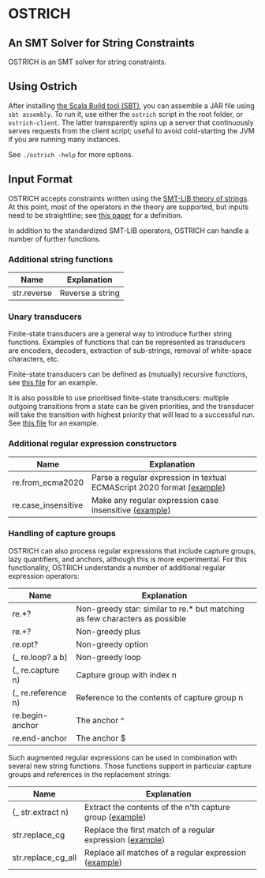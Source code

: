# OSTRICH
## An SMT Solver for String Constraints

OSTRICH is an SMT solver for string constraints.

## Using Ostrich

After installing [the Scala Build tool (SBT)](https://www.scala-sbt.org/), you can assemble a JAR file using `sbt assembly`. To run it, use either the `ostrich` script in the root folder, or `ostrich-client`. The latter transparently spins up a server that continuously serves requests from the client script; useful to avoid cold-starting the JVM if you are running many instances.

See `./ostrich -help` for more options.

## Input Format

OSTRICH accepts constraints written using the [SMT-LIB theory of strings](http://smtlib.cs.uiowa.edu/theories-UnicodeStrings.shtml). At this point, most of the operators in the theory are supported, but inputs need to be straightline; see [this paper](https://dblp.uni-trier.de/rec/journals/pacmpl/ChenHLRW19.html?view=bibtex) for a definition.

In addition to the standardized SMT-LIB operators, OSTRICH can handle a number of further functions.

### Additional string functions

| Name        | Explanation      |
|-------------|------------------|
| str.reverse | Reverse a string |

### Unary transducers

Finite-state transducers are a general way to introduce further string functions. Examples of functions that can be represented as transducers are encoders, decoders, extraction of sub-strings, removal of white-space characters, etc.

Finite-state transducers can be defined as (mutually) recursive functions, see [this file](../master/tests/transducer1.smt2) for an example.

It is also possible to use prioritised finite-state transducers: multiple outgoing transitions from a state can be given priorities, and the transducer will take the transition with highest priority that will lead to a successful run. See [this file](../master/tests/priorityTransducer.smt2) for an example.

### Additional regular expression constructors

| Name        | Explanation      |
|-------------|------------------|
| re.from_ecma2020 | Parse a regular expression in textual ECMAScript 2020 format [(example)](../master/tests/parse-ecma-cases.smt2) |
| re.case_insensitive | Make any regular expression case insensitive [(example)](../master/tests/case-insensitive.smt2) |

### Handling of capture groups

OSTRICH can also process regular expressions that include capture groups, lazy quantifiers, and anchors, although this is more experimental. For this functionality, OSTRICH understands a number of additional regular expression operators:

| Name                 | Explanation                                                                 |
|----------------------|-----------------------------------------------------------------------------|
| re.*?                | Non-greedy star: similar to re.* but matching as few characters as possible |
| re.+?                | Non-greedy plus                                                             |
| re.opt?              | Non-greedy option                                                           |
| (_ re.loop? a b)     | Non-greedy loop                                                             |
| (_ re.capture n)     | Capture group with index n                                                  |
| (_ re.reference n)   | Reference to the contents of capture group n                                |
| re.begin-anchor      | The anchor ^                                                                |
| re.end-anchor        | The anchor $                                                                |

Such augmented regular expressions can be used in combination with several new string functions. Those functions support in particular capture groups and references in the replacement strings:

| Name               | Explanation                                                                                          |
|--------------------|------------------------------------------------------------------------------------------------------|
| (_ str.extract n)  | Extract the contents of the n'th capture group ([example](../master/tests/extract-cg.smt2))          |
| str.replace_cg     | Replace the first match of a regular expression ([example](../master/tests/parse-ecma-replace.smt2)) |
| str.replace_cg_all | Replace all matches of a regular expression ([example](../master/tests/regex_cg_ref.smt2))           |
